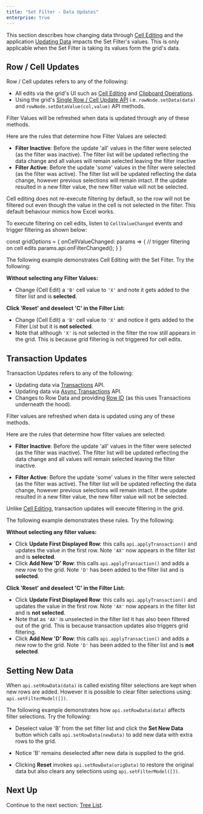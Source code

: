 ```yaml
---
title: "Set Filter - Data Updates"
enterprise: true
---
```


This section describes how changing data through [Cell Editing](/cell-editing/) and the application [Updating Data](/data-update/) impacts the Set Filter's values. This is only applicable when the Set Filter is taking its values form the grid's data.

## Row / Cell Updates

Row / Cell updates refers to any of the following:

- All edits via the grid's UI such as [Cell Editing](/cell-editing/) and [Clipboard Operations](/clipboard/).
- Using the grid's [Single Row / Cell Update API](/data-update-single-row-cell/) i.e. `rowNode.setData(data)` and `rowNode.setDataValue(col,value)` API methods.

Filter Values will be refreshed when data is updated through any of these methods.

Here are the rules that determine how Filter Values are selected:

- **Filter Inactive**: Before the update 'all' values in the filter were selected (as the filter was inactive). The filter list will be updated reflecting the data change and all values will remain selected leaving the filter inactive
- **Filter Active**: Before the update 'some' values in the filter were selected (as the filter was active). The filter list will be updated reflecting the data change, however previous selections will remain intact. If the update resulted in a new filter value, the new filter value will not be selected.

Cell editing does not re-execute filtering by default, so the row will not be filtered out even though the value in the cell is not selected in the filter. This default behaviour mimics how Excel works.

To execute filtering on cell edits, listen to `CellValueChanged` events and trigger filtering as shown below:

<api-documentation source='grid-events/events.json' section='editing' names='["cellValueChanged"]'></api-documentation>

<snippet>
const gridOptions = {
    onCellValueChanged: params => {
        // trigger filtering on cell edits
        params.api.onFilterChanged();
    }
}
</snippet>

The following example demonstrates Cell Editing with the Set Filter. Try the following:

**Without selecting any Filter Values:**

- Change (Cell Edit) a `'B'` cell value to `'X'` and note it gets added to the filter list and is **selected**.

**Click 'Reset' and deselect 'C' in the Filter List:**

- Change (Cell Edit) a `'B'` cell value to `'X'` and notice it gets added to the Filter List but it is **not selected**.
- Note that although `'X'` is not selected in the filter the row still appears in the grid. This is because grid filtering is not triggered for cell edits.

<grid-example title='Cell Editing Updates' name='cell-editing-updates' type='generated' options='{ "enterprise": true, "exampleHeight": 480, "modules": ["clientside", "setfilter", "menu", "columnpanel", "filterpanel"] }'></grid-example>

## Transaction Updates

Transaction Updates refers to any of the following:


- Updating data via [Transactions](/data-update-transactions/) API.
- Updating data via [Async Transactions](/data-update-high-frequency/) API.
- Changes to Row Data and providing [Row ID](/row-ids/) (as this uses Transactions underneath the hood).

Filter values are refreshed when data is updated using any of these methods.

Here are the rules that determine how filter values are selected:

- **Filter Inactive**: Before the update 'all' values in the filter were selected (as the filter was inactive). The filter list will be updated reflecting the data change and all values will remain selected leaving the filter inactive.

- **Filter Active**: Before the update 'some' values in the filter were selected (as the filter was active). The filter list will be updated reflecting the data change, however previous selections will remain intact. If the update resulted in a new filter value, the new filter value will not be selected.

Unlike [Cell Editing](#row--cell-updates), transaction updates will execute filtering in the grid.

The following example demonstrates these rules. Try the following:

**Without selecting any filter values:**

- Click **Update First Displayed Row**: this calls `api.applyTransaction()` and updates the value in the first row. Note `'AX'` now appears in the filter list and is **selected**.
- Click **Add New 'D' Row**: this calls `api.applyTransaction()` and adds a new row to the grid. Note `'D'` has been added to the filter list and is **selected**.

**Click 'Reset' and deselect 'C' in the Filter List:**

- Click **Update First Displayed Row**: this calls `api.applyTransaction()` and updates the value in the first row. Note `'AX'` now appears in the filter list and is **not selected**.
- Note that as `'AX'` is unselected in the filter list it has also been filtered out of the grid. This is because transaction updates also triggers grid filtering.
- Click **Add New 'D' Row**: this calls `api.applyTransaction()` and adds a new row to the grid. Note `'D'` has been added to the filter list and is **not selected**.

<grid-example title='Transaction Updates' name='transaction-updates' type='generated' options='{ "enterprise": true, "exampleHeight": 480, "modules": ["clientside", "setfilter", "menu", "columnpanel", "filterpanel"] }'></grid-example>

## Setting New Data

When `api.setRowData(data)` is called existing filter selections are kept when new rows are added. However it is possible to clear filter selections using: `api.setFilterModel([])`.

The following example demonstrates how `api.setRowData(data)` affects filter selections. Try the following:

- Deselect value 'B' from the set filter list and click the **Set New Data** button which calls `api.setRowData(newData)` to add new data with extra rows to the grid.

- Notice 'B' remains deselected after new data is supplied to the grid.

- Clicking **Reset** invokes `api.setRowData(origData)` to restore the original data but also clears any selections using `api.setFilterModel([])`.

<grid-example title='Setting New Data' name='setting-new-data' type='generated' options='{ "enterprise": true, "exampleHeight": 500, "modules": ["clientside", "setfilter", "menu", "columnpanel", "filterpanel"] }'></grid-example>

## Next Up

Continue to the next section: [Tree List](/filter-set-tree-list/).

